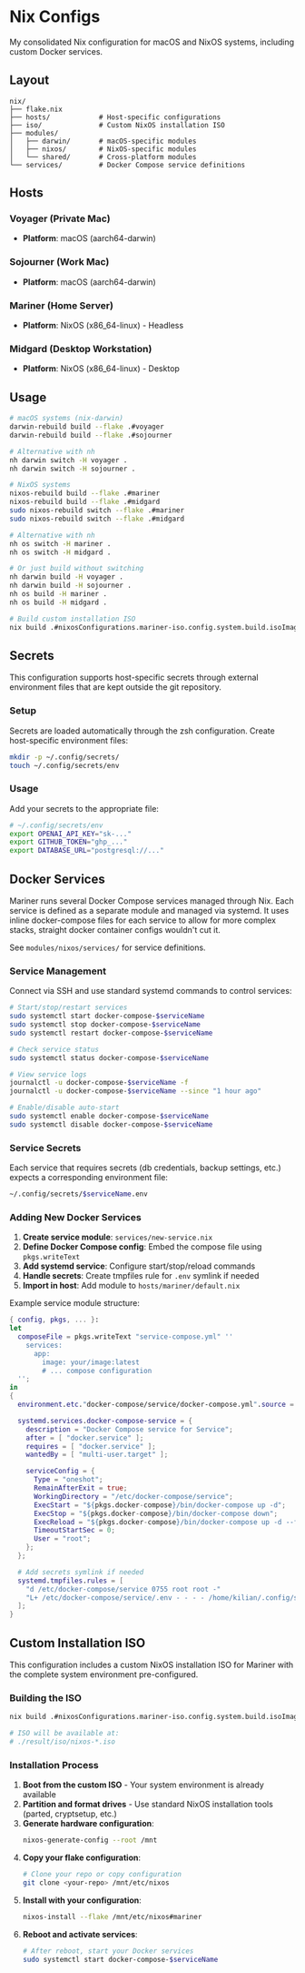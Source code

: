 # Nix Configs

My consolidated Nix configuration for macOS and NixOS systems, including custom Docker services.

## Layout

```
nix/
├── flake.nix
├── hosts/            # Host-specific configurations
├── iso/              # Custom NixOS installation ISO
├── modules/
│   ├── darwin/       # macOS-specific modules
│   ├── nixos/        # NixOS-specific modules
│   └── shared/       # Cross-platform modules
└── services/         # Docker Compose service definitions
```

## Hosts

### Voyager (Private Mac)
- **Platform**: macOS (aarch64-darwin)

### Sojourner (Work Mac)
- **Platform**: macOS (aarch64-darwin)

### Mariner (Home Server)
- **Platform**: NixOS (x86_64-linux) - Headless

### Midgard (Desktop Workstation)
- **Platform**: NixOS (x86_64-linux) - Desktop

## Usage

```bash
# macOS systems (nix-darwin)
darwin-rebuild build --flake .#voyager
darwin-rebuild build --flake .#sojourner

# Alternative with nh
nh darwin switch -H voyager .
nh darwin switch -H sojourner .

# NixOS systems
nixos-rebuild build --flake .#mariner
nixos-rebuild build --flake .#midgard
sudo nixos-rebuild switch --flake .#mariner
sudo nixos-rebuild switch --flake .#midgard

# Alternative with nh
nh os switch -H mariner .
nh os switch -H midgard .

# Or just build without switching
nh darwin build -H voyager .
nh darwin build -H sojourner .
nh os build -H mariner .
nh os build -H midgard .

# Build custom installation ISO
nix build .#nixosConfigurations.mariner-iso.config.system.build.isoImage
```

## Secrets

This configuration supports host-specific secrets through external environment files that are kept outside the git repository.

### Setup

Secrets are loaded automatically through the zsh configuration. Create host-specific environment files:

```bash
mkdir -p ~/.config/secrets/
touch ~/.config/secrets/env
```

### Usage

Add your secrets to the appropriate file:

```bash
# ~/.config/secrets/env
export OPENAI_API_KEY="sk-..."
export GITHUB_TOKEN="ghp_..."
export DATABASE_URL="postgresql://..."
```

## Docker Services

Mariner runs several Docker Compose services managed through Nix. Each service is defined as a separate module and managed via systemd.
It uses inline docker-compose files for each service to allow for more complex stacks, straight docker container configs wouldn't cut it.

See `modules/nixos/services/` for service definitions.

### Service Management

Connect via SSH and use standard systemd commands to control services:

```bash
# Start/stop/restart services
sudo systemctl start docker-compose-$serviceName
sudo systemctl stop docker-compose-$serviceName
sudo systemctl restart docker-compose-$serviceName

# Check service status
sudo systemctl status docker-compose-$serviceName

# View service logs
journalctl -u docker-compose-$serviceName -f
journalctl -u docker-compose-$serviceName --since "1 hour ago"

# Enable/disable auto-start
sudo systemctl enable docker-compose-$serviceName
sudo systemctl disable docker-compose-$serviceName
```

### Service Secrets

Each service that requires secrets (db credentials, backup settings, etc.) expects a corresponding environment file:

```bash
~/.config/secrets/$serviceName.env
```

### Adding New Docker Services

1. **Create service module**: `services/new-service.nix`
2. **Define Docker Compose config**: Embed the compose file using `pkgs.writeText`
3. **Add systemd service**: Configure start/stop/reload commands
4. **Handle secrets**: Create tmpfiles rule for `.env` symlink if needed
5. **Import in host**: Add module to `hosts/mariner/default.nix`

Example service module structure:
```nix
{ config, pkgs, ... }:
let
  composeFile = pkgs.writeText "service-compose.yml" ''
    services:
      app:
        image: your/image:latest
        # ... compose configuration
  '';
in
{
  environment.etc."docker-compose/service/docker-compose.yml".source = composeFile;

  systemd.services.docker-compose-service = {
    description = "Docker Compose service for Service";
    after = [ "docker.service" ];
    requires = [ "docker.service" ];
    wantedBy = [ "multi-user.target" ];

    serviceConfig = {
      Type = "oneshot";
      RemainAfterExit = true;
      WorkingDirectory = "/etc/docker-compose/service";
      ExecStart = "${pkgs.docker-compose}/bin/docker-compose up -d";
      ExecStop = "${pkgs.docker-compose}/bin/docker-compose down";
      ExecReload = "${pkgs.docker-compose}/bin/docker-compose up -d --force-recreate";
      TimeoutStartSec = 0;
      User = "root";
    };
  };

  # Add secrets symlink if needed
  systemd.tmpfiles.rules = [
    "d /etc/docker-compose/service 0755 root root -"
    "L+ /etc/docker-compose/service/.env - - - - /home/kilian/.config/secrets/service.env"
  ];
}
```

## Custom Installation ISO

This configuration includes a custom NixOS installation ISO for Mariner with the complete system environment pre-configured.

### Building the ISO

```bash
nix build .#nixosConfigurations.mariner-iso.config.system.build.isoImage

# ISO will be available at:
# ./result/iso/nixos-*.iso
```

### Installation Process

1. **Boot from the custom ISO** - Your system environment is already available
2. **Partition and format drives** - Use standard NixOS installation tools (parted, cryptsetup, etc.)
3. **Generate hardware configuration**:
   ```bash
   nixos-generate-config --root /mnt
   ```
4. **Copy your flake configuration**:
   ```bash
   # Clone your repo or copy configuration
   git clone <your-repo> /mnt/etc/nixos
   ```
5. **Install with your configuration**:
   ```bash
   nixos-install --flake /mnt/etc/nixos#mariner
   ```
6. **Reboot and activate services**:
   ```bash
   # After reboot, start your Docker services
   sudo systemctl start docker-compose-$serviceName
   ```
